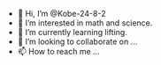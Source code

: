 - 👋 Hi, I’m @Kobe-24-8-2
- 👀 I’m interested in math and science.
- 🌱 I’m currently learning lifting.
- 💞️ I’m looking to collaborate on ...
- 📫 How to reach me ...

<!---
Kobe-24-8-2/Kobe-24-8-2 is a ✨ special ✨ repository because its `README.md` (this file) appears on your GitHub profile.
You can click the Preview link to take a look at your changes.
--->
